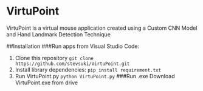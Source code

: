 # VirtuPoint
VirtuPoint is a virtual mouse application created using a Custom CNN Model and Hand Landmark Detection Technique

##Installation
###Run apps from Visual Studio Code:
1. Clone this repository
   ```git clone https://github.com/stevsuki/VirtuPoint.git```
2. Install library dependencies:
   ```pip install requirement.txt```
3. Run VirtuPoint.py
   ```python VirtuPoint.py```
###Run .exe
Download VirtuPoint.exe from drive
